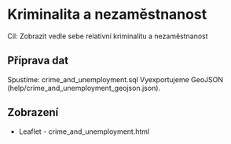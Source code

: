 # Kriminalita a nezaměstnanost

Cíl: Zobrazit vedle sebe relativní kriminalitu a nezaměstnanost

## Příprava dat

Spustíme: crime_and_unemployment.sql
Vyexportujeme GeoJSON (help/crime_and_unemployment_geojson.json).

## Zobrazení

- Leaflet - crime_and_unemployment.html

